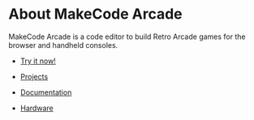 # About MakeCode Arcade

MakeCode Arcade is a code editor to build Retro Arcade games for the browser
and handheld consoles.

* [Try it now!](https://arcade.makecode.com)


* [Projects](/projects)
* [Documentation](/docs)
* [Hardware](/hardware)